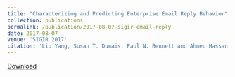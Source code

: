 ```yaml
---
title: "Characterizing and Predicting Enterprise Email Reply Behavior"
collection: publications
permalink: /publication/2017-08-07-sigir-email-reply
date: 2017-08-07
venue: 'SIGIR 2017'
citation: 'Liu Yang, Susan T. Dumais, Paul N. Bennett and Ahmed Hassan Awadallah, Characterizing and Predicting Enterprise Email Reply Behavior, To appear in Proceedings of  the 40th International ACM SIGIR Conference on Research and Development in Information Retrieval (SIGIR 2017), Tokyo, Japan, August 7-11, 2017. Full Oral Paper. Acceptance rate=22% (78 out of  362)'
---
```


<a href='http://yangliuy.github.io/files/papers/17-SIGIR-EmailReply.pdf'>Download</a>

